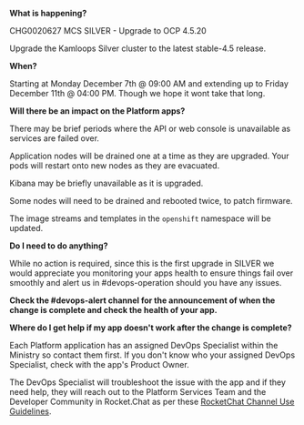 
**What is happening?**

CHG0020627 MCS SILVER - Upgrade to OCP 4.5.20

Upgrade the Kamloops Silver cluster to the latest stable-4.5 release.

**When?**

Starting at Monday December 7th @ 09:00 AM and extending up to Friday December 11th @ 04:00 PM. Though we hope it wont take that long.

**Will there be an impact on the Platform apps?**

There may be brief periods where the API or web console is unavailable as services are failed over.

Application nodes will be drained one at a time as they are upgraded. Your pods will restart onto new nodes as they are evacuated.

Kibana may be briefly unavailable as it is upgraded.

Some nodes will need to be drained and rebooted twice, to patch firmware.

The image streams and templates in the `openshift` namespace will be updated.

**Do I need to do anything?**

While no action is required, since this is the first upgrade in SILVER we would appreciate you monitoring your apps health to ensure things fail over smoothly and alert us in #devops-operation should you have any issues.

**Check the #devops-alert channel for the announcement of when the change is complete and check the health of your app.**

**Where do I get help if my app doesn't work after the change is complete?**

Each Platform application has an assigned DevOps Specialist within the Ministry so contact them first. If you don't know who your assigned DevOps Specialist, check with the app's Product Owner.

The DevOps Specialist will troubleshoot the issue with the app and if they need help, they will reach out to the Platform Services Team and the Developer Community in Rocket.Chat as per these [RocketChat Channel Use Guidelines](
https://developer.gov.bc.ca/Getting-human-support-for-issues-not-covered-by-devops-requests).
